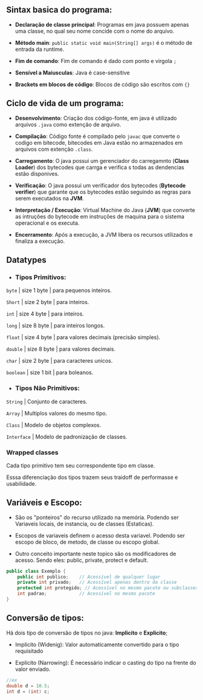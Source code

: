 ## Sintax basica do programa:
- **Declaração de classe principal**: Programas em java possuem apenas uma classe, no qual seu nome concide com o nome do arquivo.

- **Método main**: ``` public static void main(String[] args) ``` é o método de entrada da runtime.

- **Fim de comando**: Fim de comando é dado com ponto e virgola ```;```

- **Sensível a Maiusculas**: Java é case-sensitive

- **Brackets em blocos de código**: Blocos de código são escritos com ```{}```

## Ciclo de vida de um programa:

- **Desenvolvimento**: Criação dos código-fonte, em java é utilizado arquivos  ```.java``` como extenção de arquivo.

- **Compilação**: Código fonte é compilado pelo ```javac``` que converte o codigo em bitecode, bitecodes em Java estão no armazenados em arquivos com extenção ```.class```.


- **Carregamento**: O java possui um gerenciador do carregamnto (**Class Loader**) dos bytecodes que carrga e verifica s todas as dendencias estão disponives.

- **Verificação**: O java possui um verificador dos bytecodes (**Bytecode verifier**) que garante que os bytecodes estão seguindo as regras para serem executados na **JVM**.

- **Interpretação / Execução**: Virtual Machine do Java (**JVM**) que converte as intruções do bytecode em instruções de maquina para o sistema operacional e os executa.

- **Encerramento**: Após a execução, a JVM libera os recursos utilizados e finaliza a execução.

## Datatypes

- ### **Tipos Primitivos**:

``byte`` | size 1 byte | para pequenos inteiros.

``Short`` | size 2 byte | para inteiros.

``int`` | size 4 byte | para inteiros.

``long`` | size 8 byte | para inteiros longos.

``float`` | size 4 byte | para valores decimais (precisão simples).

``double`` | size 8 byte | para valores decimais.

``char`` | size 2 byte | para caracteres unicos.

``boolean`` | size 1 bit | para boleanos.

- ### **Tipos Não Primitivos**:

``String`` | Conjunto de caracteres.

``Array`` | Multiplos valores do mesmo tipo.

``Class`` | Modelo de objetos complexos.

``Interface`` | Modelo de padronização de classes.



### Wrapped classes

Cada tipo primitivo tem seu correspondente tipo em classe.

Esssa diferenciação dos tipos trazem seus traidoff de performasse e usabilidade.

## Variáveis e Escopo:

- São os "ponteiros" do recurso utilizado na memória. Podendo ser Variaveis locais, de instancia, ou de classes (Estaticas).

- Escopos de variaveis definem o acesso desta variavel. Podendo ser escopo de bloco, de metodo, de classe ou escopo global. 

- Outro conceito importante neste topico são os modificadores de acesso. Sendo eles: public, private, protect e default.

```java
public class Exemplo {
    public int publico;    // Acessível de qualquer lugar
    private int privado;   // Acessível apenas dentro da classe
    protected int protegido; // Acessível no mesmo pacote ou subclasses
    int padrao;            // Acessível no mesmo pacote
}
```

## Conversão de tipos:

Há dois tipo de conversão de tipos no java: **Implicito** e **Explicito**;

- Implicito (Widenig): Valor automaticamente convertido para o tipo requisitado

- Explicito (Narrowing): É necessário indicar o casting do tipo na frente do valor enviado.
```java
//ex
double d = 10.5;
int d = (int) c;
```